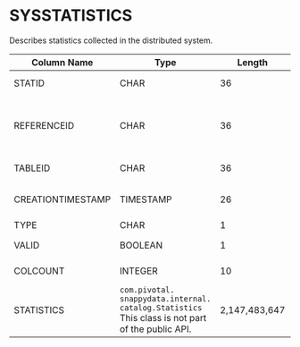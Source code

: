 # SYSSTATISTICS

Describes statistics collected in the distributed system.

<a id="rrefsistabslilanguageitemsysstatistics__section_91A222DAF49D4832AFD1D777805268B2"></a><a id="rrefsistabslilanguageitemsysstatistics__table_9A65E00BDC1C499194A123AEBB69DB2A"></a>

|Column Name|Type|Length|Nullable|Contents|
|-|-|-|-|-|
| STATID|CHAR|36|No|Unique identifier for the statistic|
| REFERENCEID|CHAR|36|No|The conglomerate for which the statistic was created (join with SYSCONGLOMERATES. CONGLOMERATEID)|
| TABLEID|CHAR|36|No|The table for which the information is collected|
| CREATIONTIMESTAMP|TIMESTAMP|26|No|Time when this statistic was created or updated|
| TYPE|CHAR|1|No|Type of statistics|
| VALID|BOOLEAN|1|No|Whether the statistic is still valid|
| COLCOUNT|INTEGER|10|No|Number of columns in the statistic|
| STATISTICS|`com.pivotal. snappydata.internal. catalog.Statistics`</br>This class is not part of the public API.|2,147,483,647|No|Statistics information|	